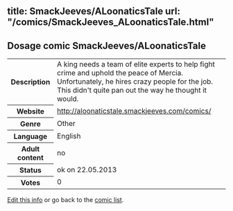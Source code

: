title: SmackJeeves/ALoonaticsTale
url: "/comics/SmackJeeves_ALoonaticsTale.html"
---
Dosage comic SmackJeeves/ALoonaticsTale
-----------------------------------------

<p id="msg"></p>
<script type="text/javascript">
if (window.location.search === '?edit_info_mail=sent_ok') {
  var elem = document.getElementById("msg");
  elem.innerHTML = 'Edited information sucessfully sent for review, which is usually done daily. Thanks!';
  elem.className = 'ok';
}
</script>
<table class="comicinfo">
<tr>
<th>Description</th><td>A king needs a team of elite experts to help fight crime and uphold the peace of Mercia. Unfortunately, he hires crazy people for the job. This didn't quite pan out the way he thought it would.</td>
</tr>
<tr>
<th>Website</th><td><a href="http://aloonaticstale.smackjeeves.com/comics/">http://aloonaticstale.smackjeeves.com/comics/</a></td>
</tr>
<tr>
<th>Genre</th><td>Other</td>
</tr>
<tr>
<th>Language</th><td>English</td>
</tr>
<tr>
<th>Adult content</th><td>no</td>
</tr>
<tr>
<th>Status</th><td>ok on 22.05.2013</td>
</tr>
<tr>
<th>Votes</th><td>0</td>
</tr>
</table>

[Edit this info](SmackJeeves_ALoonaticsTale_edit.html) or go back to the [comic list](../comic-index.html).

